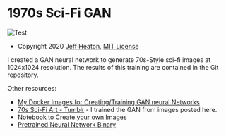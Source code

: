 # 1970s Sci-Fi GAN

![Test](https://raw.githubusercontent.com/jeffheaton/pretrained-gan-70s-scifi/main/70s-sci-fi.jpg)
* Copyright 2020 [Jeff Heaton](https://www.heatonresearch.com/), [MIT License](https://opensource.org/licenses/MIT)

I created a GAN neural network to generate 70s-Style sci-fi images at 1024x1024 resolution.  The results of this training are contained in the Git repository.  

Other resources:

* [My Docker Images for Creating/Training GAN neural Networks](https://hub.docker.com/r/heatonresearch/stylegan2-ada)
* [70s Sci-Fi Art - Tumblr](https://70sscifiart.tumblr.com/) - I trained the GAN from images posted here.
* [Notebook to Create your own Images](https://github.com/jeffheaton/pretrained-gan-70s-scifi/blob/main/70s-scifi-gan.ipynb)
* [Pretrained Neural Network Binary](https://github.com/jeffheaton/pretrained-gan-70s-scifi/releases)
